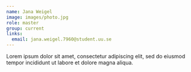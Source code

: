 ```yaml
---
name: Jana Weigel
image: images/photo.jpg
role: master
group: current
links:
  email: jana.weigel.7960@student.uu.se
---
```


Lorem ipsum dolor sit amet, consectetur adipiscing elit, sed do eiusmod tempor incididunt ut labore et dolore magna aliqua.
